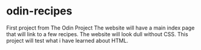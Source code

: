 # odin-recipes
First project from The Odin Project
The website will have a main index page that will link to a few recipes.
The website will look dull without CSS.
This project will test what i have learned about HTML.